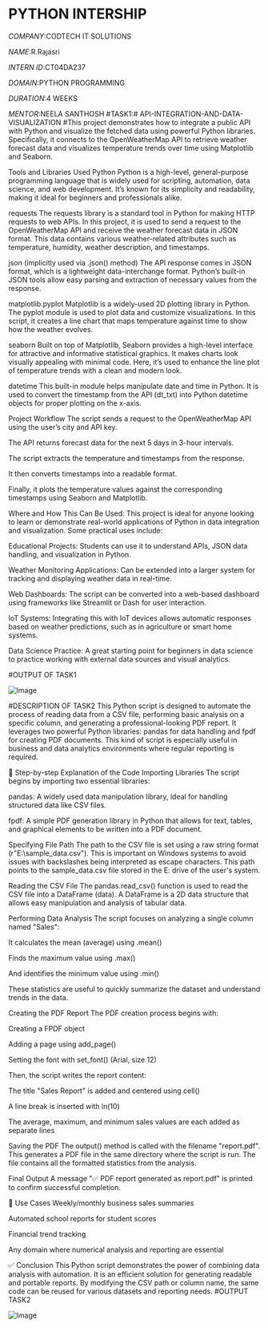 # PYTHON INTERSHIP

*COMPANY*:CODTECH IT SOLUTIONS

*NAME*:R.Rajasri

*INTERN ID*:CT04DA237

*DOMAIN*:PYTHON PROGRAMMING

*DURATION*:4 WEEKS

*MENTOR*:NEELA SANTHOSH
#TASK1:# API-INTEGRATION-AND-DATA-VISUALIZATION
#This project demonstrates how to integrate a public API with Python and visualize the fetched data using powerful Python libraries. Specifically, it connects to the OpenWeatherMap API to retrieve weather forecast data and visualizes temperature trends over time using Matplotlib and Seaborn.

Tools and Libraries Used
Python
Python is a high-level, general-purpose programming language that is widely used for scripting, automation, data science, and web development. It’s known for its simplicity and readability, making it ideal for beginners and professionals alike.

requests
The requests library is a standard tool in Python for making HTTP requests to web APIs. In this project, it is used to send a request to the OpenWeatherMap API and receive the weather forecast data in JSON format. This data contains various weather-related attributes such as temperature, humidity, weather description, and timestamps.

json (implicitly used via .json() method)
The API response comes in JSON format, which is a lightweight data-interchange format. Python’s built-in JSON tools allow easy parsing and extraction of necessary values from the response.

matplotlib.pyplot
Matplotlib is a widely-used 2D plotting library in Python. The pyplot module is used to plot data and customize visualizations. In this script, it creates a line chart that maps temperature against time to show how the weather evolves.

seaborn
Built on top of Matplotlib, Seaborn provides a high-level interface for attractive and informative statistical graphics. It makes charts look visually appealing with minimal code. Here, it’s used to enhance the line plot of temperature trends with a clean and modern look.

datetime
This built-in module helps manipulate date and time in Python. It is used to convert the timestamp from the API (dt_txt) into Python datetime objects for proper plotting on the x-axis.

Project Workflow
The script sends a request to the OpenWeatherMap API using the user’s city and API key.

The API returns forecast data for the next 5 days in 3-hour intervals.

The script extracts the temperature and timestamps from the response.

It then converts timestamps into a readable format.

Finally, it plots the temperature values against the corresponding timestamps using Seaborn and Matplotlib.

Where and How This Can Be Used:
This project is ideal for anyone looking to learn or demonstrate real-world applications of Python in data integration and visualization. Some practical uses include:

Educational Projects: Students can use it to understand APIs, JSON data handling, and visualization in Python.

Weather Monitoring Applications: Can be extended into a larger system for tracking and displaying weather data in real-time.

Web Dashboards: The script can be converted into a web-based dashboard using frameworks like Streamlit or Dash for user interaction.

IoT Systems: Integrating this with IoT devices allows automatic responses based on weather predictions, such as in agriculture or smart home systems.

Data Science Practice: A great starting point for beginners in data science to practice working with external data sources and visual analytics.

#OUTPUT OF TASK1

![Image](https://github.com/user-attachments/assets/b317ff18-188d-4367-be9f-1246c4bb075d)

#DESCRIPTION OF TASK2
This Python script is designed to automate the process of reading data from a CSV file, performing basic analysis on a specific column, and generating a professional-looking PDF report. It leverages two powerful Python libraries: pandas for data handling and fpdf for creating PDF documents. This kind of script is especially useful in business and data analytics environments where regular reporting is required.

📁 Step-by-step Explanation of the Code
Importing Libraries
The script begins by importing two essential libraries:

pandas: A widely used data manipulation library, ideal for handling structured data like CSV files.

fpdf: A simple PDF generation library in Python that allows for text, tables, and graphical elements to be written into a PDF document.

Specifying File Path
The path to the CSV file is set using a raw string format (r"E:\sample_data.csv"). This is important on Windows systems to avoid issues with backslashes being interpreted as escape characters. This path points to the sample_data.csv file stored in the E: drive of the user's system.

Reading the CSV File
The pandas.read_csv() function is used to read the CSV file into a DataFrame (data). A DataFrame is a 2D data structure that allows easy manipulation and analysis of tabular data.

Performing Data Analysis
The script focuses on analyzing a single column named "Sales":

It calculates the mean (average) using .mean()

Finds the maximum value using .max()

And identifies the minimum value using .min()

These statistics are useful to quickly summarize the dataset and understand trends in the data.

Creating the PDF Report
The PDF creation process begins with:

Creating a FPDF object

Adding a page using add_page()

Setting the font with set_font() (Arial, size 12)

Then, the script writes the report content:

The title "Sales Report" is added and centered using cell()

A line break is inserted with ln(10)

The average, maximum, and minimum sales values are each added as separate lines

Saving the PDF
The output() method is called with the filename "report.pdf". This generates a PDF file in the same directory where the script is run. The file contains all the formatted statistics from the analysis.

Final Output
A message "✅ PDF report generated as report.pdf" is printed to confirm successful completion.

🎯 Use Cases
Weekly/monthly business sales summaries

Automated school reports for student scores

Financial trend tracking

Any domain where numerical analysis and reporting are essential

✅ Conclusion
This Python script demonstrates the power of combining data analysis with automation. It is an efficient solution for generating readable and portable reports. By modifying the CSV path or column name, the same code can be reused for various datasets and reporting needs.
#OUTPUT TASK2

![Image](https://github.com/user-attachments/assets/f21373c9-ebdb-4afa-9ffd-64c26b5aecd7)

